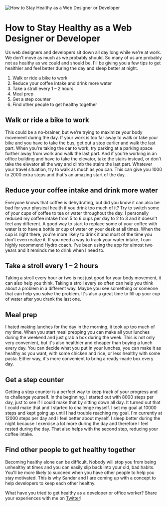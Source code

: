 ![How to Stay Healthy as a Web Designer or Developer](/images/articles/running-shoes.jpg)

# How to Stay Healthy as a Web Designer or Developer

Us web designers and developers sit down all day long while we're at work. 
We don't move as much as we probably should. So many of us are probably not as healthy 
as we could and should be. I'll be giving you a few tips to get healthier and feel better 
during the day and sleep better at night.

1. Walk or ride a bike to work
2. Reduce your coffee intake and drink more water
3. Take a stroll every 1 – 2 hours
4. Meal prep
5. Get a step counter
6. Find other people to get healthy together

## Walk or ride a bike to work
This could be a no-brainer, but we're trying to maximize your body movement during the day. 
If your work is too far away to walk or take your bike and you have to take the bus, 
get out a stop earlier and walk the last part. When you're taking the car to work, 
try parking at a parking space further away from work and walk the last part. 
And if you're working in an office building and have to take the elevator, take the stairs 
instead, or don't take the elevator all the way and climb the stairs the last part. 
Whatever your travel situation, try to walk as much as you can. 
This can give you 1000 to 2000 extra steps and that's an amazing start of the day.

## Reduce your coffee intake and drink more water
Everyone knows that coffee is dehydrating, but did you know it can also be bad for your 
physical health if you drink too much of it? Try to switch some of your cups of coffee to 
tea or water throughout the day. I personally reduced my coffee intake from 5 to 6 cups per 
day to 2 to 3 and it doesn't feel any different. A good way to start to replace some of your 
coffee with water is to have a bottle or cup of water on your desk at all times. 
When the cup is right there, you're more likely to drink it and most of the time you don't 
even realize it. If you need a way to track your water intake, I can highly recommend 
Hydro coach. I've been using the app for almost two years and it reminds me to drink 
when I need to.

## Take a stroll every 1 – 2 hours
Taking a stroll every hour or two is not just good for your body movement, 
it can also help you think. Taking a stroll every so often can help you think about a 
problem in a different way. Maybe you see something or someone that can help you solve 
the problem. It's also a great time to fill up your cup of water after you drank the last one.

## Meal prep
I hated making lunches for the day in the morning, it took up too much of my time. 
When you start meal prepping you can make all your lunches during the weekend and just 
grab a box during the week. This is not only very convenient, but it's also healthier 
and cheaper than buying a lunch every day. You can decide what you put in your lunches, 
you can make it as healthy as you want, with some chicken and rice, or less healthy 
with some pasta. Either way, it's more convenient to bring a ready-made box every day.

## Get a step counter
Getting a step counter is a perfect way to keep track of your progress and to challenge 
yourself. In the beginning, I started out with 8000 steps per day, just to see if I could 
make that by sitting down all day. It turned out that I could make that and I started to 
challenge myself. I set my goal at 10000 steps and kept going up until I had trouble 
reaching my goal. I'm currently at 12000 steps per day and I feel better about myself. 
I sleep better during the night because I exercise a lot more during the day and therefore 
I feel rested during the day. That also helps with the second step, reducing your coffee intake.

## Find other people to get healthy together
Becoming healthy alone can be difficult. Nobody will stop you from being unhealthy at times 
and you can easily slip back into your old, bad habits. You'll be more likely to succeed 
when you have other people to help you stay motivated. This is why Sander and I are coming 
up with a concept to help developers to keep each other healthy.

What have you tried to get healthy as a developer or office worker? 
Share your experiences with me on [Twitter](https://twitter.com/RJElsinga)!
